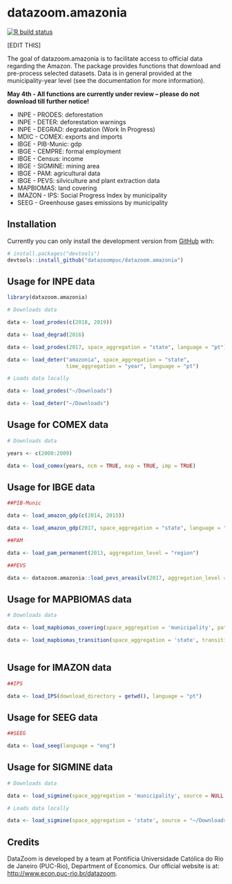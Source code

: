 
<!-- README.md is generated from README.Rmd. Please edit that file -->

# datazoom.amazonia

<!-- badges: start -->

[![R build
status](https://github.com/datazoompuc/datazoom.amazonia/workflows/R-CMD-check/badge.svg)](https://github.com/datazoompuc/datazoom.amazonia/actions)
<!-- badges: end -->

\[EDIT THIS\]

The goal of datazoom.amazonia is to facilitate access to official data
regarding the Amazon. The package provides functions that download and
pre-process selected datasets. Data is in general provided at the
municipality-year level (see the documentation for more information).

**May 4th - All functions are currently under review – please do not
download till further notice!**

-   INPE - PRODES: deforestation
-   INPE - DETER: deforestation warnings
-   INPE - DEGRAD: degradation (Work In Progress)
-   MDIC - COMEX: exports and imports
-   IBGE - PIB-Munic: gdp
-   IBGE - CEMPRE: formal employment
-   IBGE - Census: income
-   IBGE - SIGMINE: mining area
-   IBGE - PAM: agricultural data
-   IBGE - PEVS: silviculture and plant extraction data
-   MAPBIOMAS: land covering
-   IMAZON - IPS: Social Progress Index by municipality
-   SEEG - Greenhouse gases emissions by municipality

## Installation

Currently you can only install the development version from
[GitHub](https://github.com/) with:

``` r
# install.packages("devtools")
devtools::install_github("datazoompuc/datazoom.amazonia")
```

## Usage for INPE data

``` r
library(datazoom.amazonia)

# Downloads data

data <- load_prodes(c(2018, 2019))

data <- load_degrad(2016)

data <- load_prodes(2017, space_aggregation = "state", language = "pt")

data <- load_deter("amazonia", space_aggregation = "state",
                   time_aggregation = "year", language = "pt")

# Loads data locally

data <- load_prodes("~/Downloads")

data <- load_deter("~/Downloads")
```

## Usage for COMEX data

``` r
# Downloads data

years <- c(2000:2009)

data <- load_comex(years, ncm = TRUE, exp = TRUE, imp = TRUE)
```

## Usage for IBGE data

``` r
##PIB-Munic

data <- load_amazon_gdp(c(2014, 2015))

data <- load_amazon_gdp(2017, space_aggregation = "state", language = "pt")

##PAM

data <- load_pam_permanent(2013, aggregation_level = "region")

##PEVS

data <- datazoom.amazonia::load_pevs_areasilv(2017, aggregation_level = "state", language = "eng")
```

## Usage for MAPBIOMAS data

``` r
# Downloads data

data <- load_mapbiomas_covering(space_aggregation = 'municipality', path = NULL, covering = 3, years = c(2005:2015))

data <- load_mapbiomas_transition(space_aggregation = 'state', transition_interval = 5)



```

## Usage for IMAZON data

``` r
##IPS

data <- load_IPS(download_directory = getwd(), language = "pt")
```

## Usage for SEEG data

``` r
##SEEG

data <- load_seeg(language = "eng")
```

## Usage for SIGMINE data

``` r
# Downloads data

data <- load_sigmine(space_aggregation = 'municipality', source = NULL, language = 'pt')

# Loads data locally

data <- load_sigmine(space_aggregation = 'state', source = "~/Downloads", language = 'eng')
```

## Credits

DataZoom is developed by a team at Pontifícia Universidade Católica do
Rio de Janeiro (PUC-Rio), Department of Economics. Our official website
is at: <http://www.econ.puc-rio.br/datazoom>.
